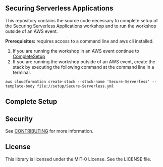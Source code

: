 ## Securing Serverless Applications

This repository contains the source code necessary to complete setup of the Securing Serverless Applications workshop and to run the workshop outside of an AWS event.  

**Prerequisites:** requires access to a command line and  aws cli installed.

1. If you are running the workshop in an AWS event continue to [CompleteSetup](#complete-setup)
2. If you are running the workshop outside of an AWS event, create the stack by executing the following command at the command line in a terminal.
~~~
aws cloudformation create-stack --stack-name 'Secure-Serverless' --template-body file://setup/Secure-Serverless.yml
~~~

## Complete Setup


## Security

See [CONTRIBUTING](CONTRIBUTING.md#security-issue-notifications) for more information.

## License

This library is licensed under the MIT-0 License. See the LICENSE file.

